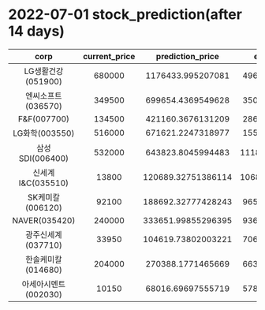 # 2022-07-01 stock_prediction(after 14 days)

|   corp   |   current_price   |   prediction_price   |   expected_profit   |
|:--------:|:-----------------:|:--------------------:|:-------------------:|
|LG생활건강(051900)|680000|1176433.995207081|496433.9952070811|
|엔씨소프트(036570)|349500|699654.4369549628|350154.4369549628|
|F&F(007700)|134500|421160.3676131209|286660.3676131209|
|LG화학(003550)|516000|671621.2247318977|155621.2247318977|
|삼성SDI(006400)|532000|643823.8045994483|111823.80459944834|
|신세계 I&C(035510)|13800|120689.32751386114|106889.32751386114|
|SK케미칼(006120)|92100|188692.32777428243|96592.32777428243|
|NAVER(035420)|240000|333651.99855296395|93651.99855296395|
|광주신세계(037710)|33950|104619.73802003221|70669.73802003221|
|한솔케미칼(014680)|204000|270388.1771465669|66388.17714656692|
|아세아시멘트(002030)|10150|68016.69697555719|57866.69697555719|
